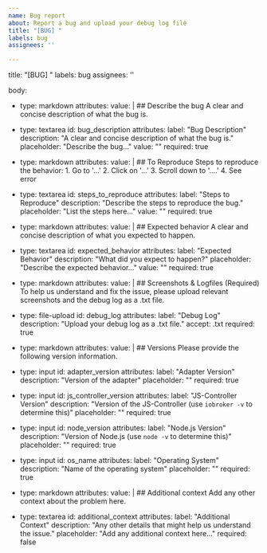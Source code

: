 ```yaml
---
name: Bug report
about: Report a bug and upload your debug log file
title: "[BUG] "
labels: bug
assignees: ''

---
```


title: "[BUG] "
labels: bug
assignees: ''

body:
  - type: markdown
    attributes:
      value: |
        ## Describe the bug
        A clear and concise description of what the bug is.

  - type: textarea
    id: bug_description
    attributes:
      label: "Bug Description"
      description: "A clear and concise description of what the bug is."
      placeholder: "Describe the bug..."
      value: ""
      required: true

  - type: markdown
    attributes:
      value: |
        ## To Reproduce
        Steps to reproduce the behavior:
        1. Go to '...'
        2. Click on '...'
        3. Scroll down to '....'
        4. See error

  - type: textarea
    id: steps_to_reproduce
    attributes:
      label: "Steps to Reproduce"
      description: "Describe the steps to reproduce the bug."
      placeholder: "List the steps here..."
      value: ""
      required: true

  - type: markdown
    attributes:
      value: |
        ## Expected behavior
        A clear and concise description of what you expected to happen.

  - type: textarea
    id: expected_behavior
    attributes:
      label: "Expected Behavior"
      description: "What did you expect to happen?"
      placeholder: "Describe the expected behavior..."
      value: ""
      required: true

  - type: markdown
    attributes:
      value: |
        ## Screenshots & Logfiles (Required)
        To help us understand and fix the issue, please upload relevant screenshots and the debug log as a .txt file.

  - type: file-upload
    id: debug_log
    attributes:
      label: "Debug Log"
      description: "Upload your debug log as a .txt file."
      accept: .txt
      required: true

  - type: markdown
    attributes:
      value: |
        ## Versions
        Please provide the following version information.

  - type: input
    id: adapter_version
    attributes:
      label: "Adapter Version"
      description: "Version of the adapter"
      placeholder: "<adapter-version>"
      required: true

  - type: input
    id: js_controller_version
    attributes:
      label: "JS-Controller Version"
      description: "Version of the JS-Controller (use `iobroker -v` to determine this)"
      placeholder: "<js-controller-version>"
      required: true

  - type: input
    id: node_version
    attributes:
      label: "Node.js Version"
      description: "Version of Node.js (use `node -v` to determine this)"
      placeholder: "<node-version>"
      required: true

  - type: input
    id: os_name
    attributes:
      label: "Operating System"
      description: "Name of the operating system"
      placeholder: "<os-name>"
      required: true

  - type: markdown
    attributes:
      value: |
        ## Additional context
        Add any other context about the problem here.

  - type: textarea
    id: additional_context
    attributes:
      label: "Additional Context"
      description: "Any other details that might help us understand the issue."
      placeholder: "Add any additional context here..."
      required: false
